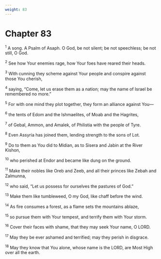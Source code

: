 ```yaml
---
weight: 83
---
```


# Chapter 83

<sup>1</sup> A song. A Psalm of Asaph. O God, be not silent; be not speechless; be not still, O God. 

<sup>2</sup> See how Your enemies rage, how Your foes have reared their heads. 

<sup>3</sup> With cunning they scheme against Your people and conspire against those You cherish, 

<sup>4</sup> saying, “Come, let us erase them as a nation; may the name of Israel be remembered no more.” 

<sup>5</sup> For with one mind they plot together, they form an alliance against You— 

<sup>6</sup> the tents of Edom and the Ishmaelites, of Moab and the Hagrites, 

<sup>7</sup> of Gebal, Ammon, and Amalek, of Philistia with the people of Tyre. 

<sup>8</sup> Even Assyria has joined them, lending strength to the sons of Lot. 

<sup>9</sup> Do to them as You did to Midian, as to Sisera and Jabin at the River Kishon, 

<sup>10</sup> who perished at Endor and became like dung on the ground. 

<sup>11</sup> Make their nobles like Oreb and Zeeb, and all their princes like Zebah and Zalmunna, 

<sup>12</sup> who said, “Let us possess for ourselves the pastures of God.” 

<sup>13</sup> Make them like tumbleweed, O my God, like chaff before the wind. 

<sup>14</sup> As fire consumes a forest, as a flame sets the mountains ablaze, 

<sup>15</sup> so pursue them with Your tempest, and terrify them with Your storm. 

<sup>16</sup> Cover their faces with shame, that they may seek Your name, O LORD. 

<sup>17</sup> May they be ever ashamed and terrified; may they perish in disgrace. 

<sup>18</sup> May they know that You alone, whose name is the LORD, are Most High over all the earth. 


